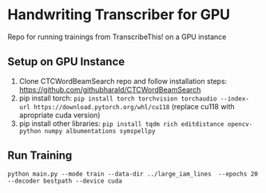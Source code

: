 # Handwriting Transcriber for GPU
Repo for running trainings from TranscribeThis! on a GPU instance

## Setup on GPU Instance
1. Clone CTCWordBeamSearch repo and follow installation steps: https://github.com/githubharald/CTCWordBeamSearch
2. pip install torch: `pip install torch torchvision torchaudio --index-url https://download.pytorch.org/whl/cu118`
(replace cu118 with apropriate cuda version)
3. pip install other libraries: `pip install tqdm rich editdistance opencv-python numpy albumentations symspellpy`

## Run Training
`python main.py --mode train --data-dir ../large_iam_lines  --epochs 20 --decoder bestpath --device cuda`
